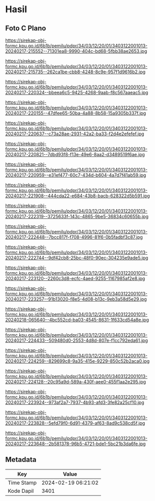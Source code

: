 # Hasil

## Foto C Plano

https://sirekap-obj-formc.kpu.go.id/6b1b/pemilu/pdpr/34/03/12/20/01/3403122001013-20240217-215552--71301ea8-9990-404c-bd68-5fbb38ae2653.jpg

https://sirekap-obj-formc.kpu.go.id/6b1b/pemilu/pdpr/34/03/12/20/01/3403122001013-20240217-215735--262ca1be-cbb8-4248-8c9e-957f1d9616b2.jpg

https://sirekap-obj-formc.kpu.go.id/6b1b/pemilu/pdpr/34/03/12/20/01/3403122001013-20240217-220324--bbeea6c5-9425-4268-9aab-f8c567aaeac5.jpg

https://sirekap-obj-formc.kpu.go.id/6b1b/pemilu/pdpr/34/03/12/20/01/3403122001013-20240217-220155--47dfee65-50ba-4a88-8b58-15a9305b337f.jpg

https://sirekap-obj-formc.kpu.go.id/6b1b/pemilu/pdpr/34/03/12/20/01/3403122001013-20240217-220637--c73a28ae-2931-42a2-ba33-f2d4e2efefef.jpg

https://sirekap-obj-formc.kpu.go.id/6b1b/pemilu/pdpr/34/03/12/20/01/3403122001013-20240217-220821--7dbd93f8-f13e-49e6-8aa2-d3489519f6ae.jpg

https://sirekap-obj-formc.kpu.go.id/6b1b/pemilu/pdpr/34/03/12/20/01/3403122001013-20240217-220959--e31ef477-60c7-434d-b604-4a7d7f41ab59.jpg

https://sirekap-obj-formc.kpu.go.id/6b1b/pemilu/pdpr/34/03/12/20/01/3403122001013-20240217-221908--444cda22-e684-43b8-bacb-628322d5b591.jpg

https://sirekap-obj-formc.kpu.go.id/6b1b/pemilu/pdpr/34/03/12/20/01/3403122001013-20240217-222319--3725633f-143c-4865-9be5-36834c60655b.jpg

https://sirekap-obj-formc.kpu.go.id/6b1b/pemilu/pdpr/34/03/12/20/01/3403122001013-20240217-222448--7bcc817f-f708-4996-81f6-0b5fadbf3c87.jpg

https://sirekap-obj-formc.kpu.go.id/6b1b/pemilu/pdpr/34/03/12/20/01/3403122001013-20240217-222744--9df42cb8-25bc-48f0-90ec-304235e9ade5.jpg

https://sirekap-obj-formc.kpu.go.id/6b1b/pemilu/pdpr/34/03/12/20/01/3403122001013-20240217-223120--2260c3d8-ecfc-4aed-9255-1167985af2e8.jpg

https://sirekap-obj-formc.kpu.go.id/6b1b/pemilu/pdpr/34/03/12/20/01/3403122001013-20240217-223257--91b13020-f8e5-4d08-b13c-9eb3a58d5e29.jpg

https://sirekap-obj-formc.kpu.go.id/6b1b/pemilu/pdpr/34/03/12/20/01/3403122001013-20240218-065640--4bc552cd-ba03-4545-8631-1f633cd54a8e.jpg

https://sirekap-obj-formc.kpu.go.id/6b1b/pemilu/pdpr/34/03/12/20/01/3403122001013-20240217-224433--509480d0-2553-4d8d-807e-f1cc792eda61.jpg

https://sirekap-obj-formc.kpu.go.id/6b1b/pemilu/pdpr/34/03/12/20/01/3403122001013-20240217-224259--829699c8-9a35-415e-9229-850c52b2aca0.jpg

https://sirekap-obj-formc.kpu.go.id/6b1b/pemilu/pdpr/34/03/12/20/01/3403122001013-20240217-224128--20c95a9d-589a-430f-aee0-455f1aa2e295.jpg

https://sirekap-obj-formc.kpu.go.id/6b1b/pemilu/pdpr/34/03/12/20/01/3403122001013-20240217-223924--973af2a7-7937-4b93-afd3-3fe82a25cf10.jpg

https://sirekap-obj-formc.kpu.go.id/6b1b/pemilu/pdpr/34/03/12/20/01/3403122001013-20240217-223828--5efd79f0-6d91-4379-af63-8ad9c538cd5f.jpg

https://sirekap-obj-formc.kpu.go.id/6b1b/pemilu/pdpr/34/03/12/20/01/3403122001013-20240217-223648--2b581378-96b5-4721-bde1-5bc21b3da6fe.jpg


## Metadata

| Key        | Value               |
| ---------- | ------------------- |
| Time Stamp | 2024-02-19 06:21:02 |
| Kode Dapil | 3401                |



